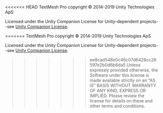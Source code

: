 <<<<<<< HEAD
TextMesh Pro copyright © 2014-2019 Unity Technologies ApS

Licensed under the Unity Companion License for Unity-dependent projects--see [Unity Companion License](http://www.unity3d.com/legal/licenses/Unity_Companion_License). 

=======
TextMesh Pro copyright © 2014-2019 Unity Technologies ApS

Licensed under the Unity Companion License for Unity-dependent projects--see [Unity Companion License](http://www.unity3d.com/legal/licenses/Unity_Companion_License). 

>>>>>>> ee8cad548e0c46c07d6428cc26597e2b0d6b6da5
Unless expressly provided otherwise, the Software under this license is made available strictly on an “AS IS” BASIS WITHOUT WARRANTY OF ANY KIND, EXPRESS OR IMPLIED. Please review the license for details on these and other terms and conditions.